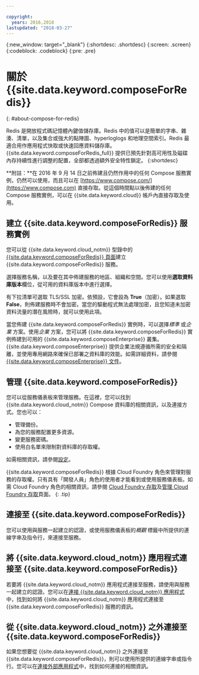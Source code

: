 ```yaml
---

copyright:
  years: 2016,2018
lastupdated: "2018-03-27"
---
```


{:new_window: target="_blank"}
{:shortdesc: .shortdesc}
{:screen: .screen}
{:codeblock: .codeblock}
{:pre: .pre}

# 關於 {{site.data.keyword.composeForRedis}}
{: #about-compose-for-redis}

Redis 是開放程式碼記憶體內鍵值儲存庫。Redis 中的值可以是簡單的字串、雜湊、清單，以及集合或強大的點陣圖、hyperloglogs 和地理空間索引。Redis 最適合用作應用程式快取或快速回應資料儲存庫。{{site.data.keyword.composeForRedis_full}} 提供已預先針對高可用性及磁碟內存持續性進行調整的配置，全部都透過額外安全特性鎖定。
{:shortdesc}

**附註：**在 2016 年 9 月 14 日之前佈建且仍然作用中的任何 Compose 服務實例，仍然可以使用，而且可以在 [https://www.compose.com/](https://www.compose.com) 直接存取。從這個時間點以後佈建的任何 Compose 服務實例，可以在 {{site.data.keyword.cloud}} 帳戶內直接存取及使用。

## 建立 {{site.data.keyword.composeForRedis}} 服務實例

您可以從 {{site.data.keyword.cloud_notm}} 型錄中的 [{{site.data.keyword.composeForRedis}} 頁面](https://console.{DomainName}/catalog/services/compose-for-redis/)建立 {{site.data.keyword.composeForRedis}} 服務。

選擇服務名稱，以及要在其中佈建服務的地區、組織和空間。您可以使用**選取資料庫版本**欄位，從可用的資料庫版本中進行選擇。

有下拉清單可選取 TLS/SSL 加密。依預設，它會設為 **True**（加密）。如果選取 **False**，則佈建服務時不會加密。當您的驅動程式無法處理加密，且您知道未加密資料流量的潛在風險時，就可以使用此項。 

當您佈建 {{site.data.keyword.composeForRedis}} 實例時，可以選擇*標準* 或*企業* 方案。使用*企業* 方案，您可以將 {{site.data.keyword.composeForRedis}} 實例佈建到可用的 {{site.data.keyword.composeEnterprise}} 叢集。{{site.data.keyword.composeEnterprise}} 提供企業法規遵循所需的安全和隔離，並使用專用網路來確保已部署之資料庫的效能。如需詳細資料，請參閱 [{{site.data.keyword.composeEnterprise}} 文件](/docs/services/ComposeEnterprise/index.html)。

## 管理 {{site.data.keyword.composeForRedis}}

您可以從服務儀表板來管理服務。在這裡，您可以找到 {{site.data.keyword.cloud_notm}} Compose 資料庫的相關資訊，以及連接方式。您也可以：
- 管理備份。
- 為您的服務配置更多資源。
- 變更服務密碼。
- 使用白名單來限制對資料庫的存取權。 

如需相關資訊，請參閱[設定](./dashboard-settings.html)。

{{site.data.keyword.composeForRedis}} 根據 Cloud Foundry 角色來管理對服務的存取權。只有具有「開發人員」角色的使用者才能看到或使用服務儀表板。如需 Cloud Foundry 角色的相關資訊，請參閱 [Cloud Foundry 存取](https://console.{DomainName}/docs/iam/cfaccess.html#cfaccess)及[管理 Cloud Foundry 存取](https://console.{DomainName}/docs/iam/mngcf.html#mngcf)頁面。
{: .tip}

## 連接至 {{site.data.keyword.composeForRedis}}

您可以使用與服務一起建立的認證，或使用服務儀表板的*概觀* 標籤中所提供的連線字串及指令行，來連接至服務。

## 將 {{site.data.keyword.cloud_notm}} 應用程式連接至 {{site.data.keyword.composeForRedis}}

若要將 {{site.data.keyword.cloud_notm}} 應用程式連接至服務，請使用與服務一起建立的認證。您可以在[連接 {{site.data.keyword.cloud_notm}} 應用程式](./connecting-bluemix-app.html)中，找到如何將 {{site.data.keyword.cloud_notm}} 應用程式連接至 {{site.data.keyword.composeForRedis}} 服務的資訊。

## 從 {{site.data.keyword.cloud_notm}} 之外連接至 {{site.data.keyword.composeForRedis}}

如果您想要從 {{site.data.keyword.cloud_notm}} 之外連接至 {{site.data.keyword.composeForRedis}}，則可以使用所提供的連線字串或指令行。您可以在[連接外部應用程式](./connecting-external.html)中，找到如何連接的相關資訊。
